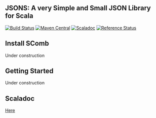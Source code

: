## JSONS: A very Simple and Small JSON Library for Scala
 
[![Build Status](https://travis-ci.org/kmizu/jsons.png?branch=master)](https://travis-ci.org/kmizu/jsons)
[![Maven Central](https://maven-badges.herokuapp.com/maven-central/com.github.kmizu/jsons_2.13/badge.svg)](https://maven-badges.herokuapp.com/maven-central/com.github.kmizu/jsons_2.13)
[![Scaladoc](http://javadoc-badge.appspot.com/com.github.kmizu/jsons_2.13.svg?label=scaladoc)](http://javadoc-badge.appspot.com/com.github.kmizu/jsons_2.13/com/github/kmizu/jsons/index.html)
[![Reference Status](https://www.versioneye.com/java/com.github.kmizu:jsons_2.13/reference_badge.svg?style=flat)](https://www.versioneye.com/java/com.github.kmizu:jsons_2.13/references)

## Install SComb

Under construction

## Getting Started

Under construction

## Scaladoc

[Here](http://javadoc-badge.appspot.com/com.github.kmizu/jsons_2.13/com/github/kmizu/jsons/index.html)
